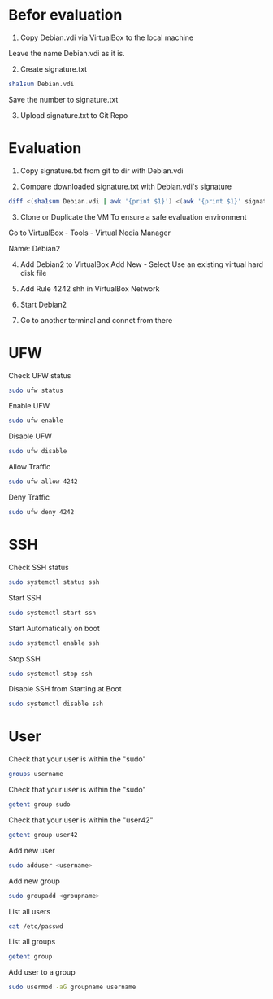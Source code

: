 # Befor evaluation

1. Copy Debian.vdi via VirtualBox to the local machine

Leave the name Debian.vdi as it is.

2. Create signature.txt
```bash
sha1sum Debian.vdi
```
Save the number to signature.txt


3. Upload signature.txt to Git Repo

# Evaluation

1. Copy signature.txt from git to dir with Debian.vdi

2. Compare downloaded signature.txt with Debian.vdi's signature

```bash
diff <(sha1sum Debian.vdi | awk '{print $1}') <(awk '{print $1}' signature.txt)

```
3. Clone or Duplicate the VM To ensure a safe evaluation environment

Go to VirtualBox - Tools - Virtual Nedia Manager

Name: Debian2

4. Add Debian2 to VirtualBox
Add New - Select Use an existing virtual hard disk file

5. Add Rule 4242 shh in VirtualBox Network

6. Start Debian2

7. Go to another terminal and connet from there

# UFW

Check UFW status
```bash
sudo ufw status
```
Enable UFW
```bash
sudo ufw enable
```
Disable UFW
```bash
sudo ufw disable
```
Allow Traffic
```bash
sudo ufw allow 4242
```
Deny Traffic
```bash
sudo ufw deny 4242
```

# SSH

Check SSH status
```bash
sudo systemctl status ssh
```
Start SSH
```bash
sudo systemctl start ssh
```
Start Automatically on boot
```bash
sudo systemctl enable ssh
```
Stop SSH
```bash
sudo systemctl stop ssh
```
Disable SSH from Starting at Boot
```bash
sudo systemctl disable ssh
```
# User
Check that your user is within the "sudo"
```bash
groups username
```
Check that your user is within the "sudo"
```bash
getent group sudo
```
Check that your user is within the "user42"
```bash
getent group user42
```
Add new user
```bash
sudo adduser <username>
```
Add new group
```bash
sudo groupadd <groupname>
```
List all users
```bash
cat /etc/passwd
```
List all groups
```bash
getent group
```
Add user to a group
```bash
sudo usermod -aG groupname username
```
